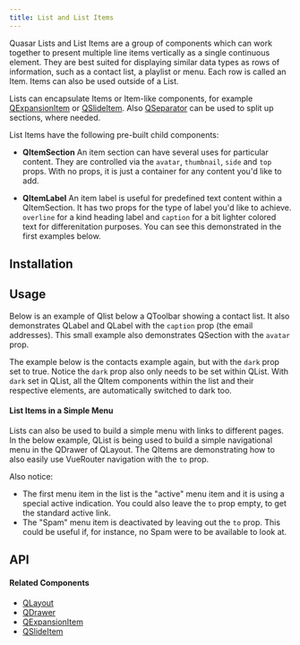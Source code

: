```yaml
---
title: List and List Items
---
```


Quasar Lists and List Items are a group of components which can work together to present multiple line items vertically as a single continuous element. They are best suited for displaying similar data types as rows of information, such as a contact list, a playlist or menu. Each row is called an Item. Items can also be used outside of a List.

Lists can encapsulate Items or Item-like components, for example [QExpansionItem](/vue-components/expansion-item) or [QSlideItem](/vue-components/slide-item). Also [QSeparator](/vue-components/separator) can be used to split up sections, where needed.

List Items have the following pre-built child components:
* **QItemSection** An item section can have several uses for particular content. They are controlled via the `avatar`, `thumbnail`, `side` and `top` props. With no props, it is just a container for any content you'd like to add.

* **QItemLabel** An item label is useful for predefined text content within a QItemSection. It has two props for the type of label you'd like to achieve. `overline` for a kind heading label and `caption` for a bit lighter colored text for differenitation purposes. You can see this demonstrated in the first examples below.

## Installation
<doc-installation :components="['QList', 'QListItem']" />

## Usage

Below is an example of Qlist below a QToolbar showing a contact list. It also demonstrates QLabel and QLabel with the `caption` prop (the email addresses). This small example also demonstrates QSection with the `avatar` prop. 
<doc-example title="Simple Contact List Example" file="QListItem/Contacts" />

The example below is the contacts example again, but with the `dark` prop set to true. Notice the `dark` prop also only needs to be set within QList. With `dark` set in QList, all the QItem components within the list and their respective elements, are automatically switched to dark too. 
<doc-example dark title="Simple Contact List Example Dark" file="QListItem/ContactsDark" />

#### List Items in a Simple Menu
Lists can also be used to build a simple menu with links to different pages. In the below example, QList is being used to build a simple navigational menu in the QDrawer of QLayout. The QItems are demonstrating how to also easily use VueRouter navigation with the `to` prop. 

Also notice: 

 - The first menu item in the list is the "active" menu item and it is using a special active indication. You could also leave the `to` prop empty, to get the standard active link. 
 - The "Spam" menu item is deactivated by leaving out the `to` prop. This could be useful if, for instance, no Spam were to be available to look at.
<doc-example title="Simple Menu Example" file="QListItem/SimpleMenu" />

## API
<doc-api file="QList" />

<doc-api file="QItem" />

<doc-api file="QItemLabel" />

<doc-api file="QItemSection" />

#### Related Components
 - [QLayout](/vue-components/layout)
 - [QDrawer](/vue-components/drawer)
 - [QExpansionItem](/vue-components/expansion-item)
 - [QSlideItem](/vue-components/slide-item)